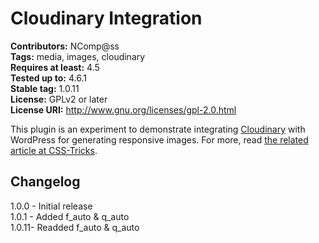 # Cloudinary Integration #
**Contributors:** NComp@ss  
**Tags:** media, images, cloudinary   
**Requires at least:** 4.5  
**Tested up to:** 4.6.1  
**Stable tag:** 1.0.11  
**License:** GPLv2 or later  
**License URI:** http://www.gnu.org/licenses/gpl-2.0.html  

This plugin is an experiment to demonstrate integrating <a href="http://cloudinary.com/">Cloudinary</a> with WordPress for generating responsive images. For more, read <a href="https://css-tricks.com/responsive-images-wordpress-cloudinary-part-1/">the related article at CSS-Tricks</a>.

## Changelog ##

 1.0.0 - Initial release  
 1.0.1 - Added f_auto & q_auto  
 1.0.11- Readded f_auto & q_auto
